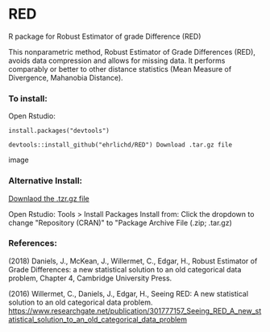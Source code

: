 # RED
R package for Robust Estimator of grade Difference (RED)

This nonparametric method, Robust Estimator of Grade Differences (RED), avoids data compression and allows for missing data. It performs comparably or better to other distance statistics (Mean Measure of Divergence, Mahanobia Distance).

### To install:
Open Rstudio:

<code>install.packages("devtools")</code>

<code>devtools::install_github("ehrlichd/RED")
Download .tar.gz file </code>

image

### Alternative Install: 

[Downlaod the .tzr.gz file](RED_0.0.0.9000.tar.gz)

Open Rstudio: 
Tools > Install Packages Install from:
    Click the dropdown to change "Repository (CRAN)" to
    "Package Archive File (.zip; .tar.gz)

### References:

(2018) Daniels, J., McKean, J., Willermet, C., Edgar, H., Robust Estimator of Grade Differences: a new statistical solution to an old categorical data problem, Chapter 4, Cambridge University Press.

(2016) Willermet, C., Daniels, J., Edgar, H., Seeing RED: A new statistical solution to an old categorical data problem. 
https://www.researchgate.net/publication/301777157_Seeing_RED_A_new_statistical_solution_to_an_old_categorical_data_problem
